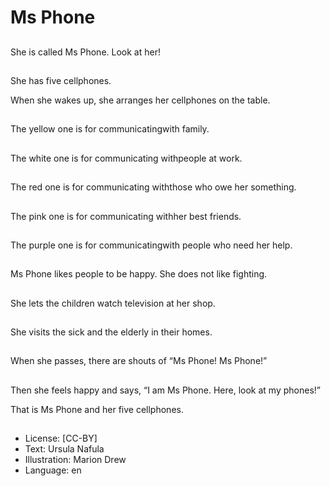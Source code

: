 # Ms Phone

##
She is called Ms Phone. Look at her!

##
She has five cellphones.

When she wakes up, she arranges her cellphones on the table.

##
The yellow one is for communicatingwith family.

##
The white one is for communicating withpeople at work.

##
The red one is for communicating withthose who owe her something.

##
The pink one is for communicating withher best friends.

##
The purple one is for communicatingwith people who need her help.

##
Ms Phone likes people to be happy. She does not like fighting.

##
She lets the children watch television at her shop.

##
She visits the sick and the elderly in their homes.

##
When she passes, there are shouts of “Ms Phone! Ms Phone!”

##
Then she feels happy and says, “I am Ms Phone. Here, look at my phones!”

That is Ms Phone and her five cellphones.

##
* License: [CC-BY]
* Text: Ursula Nafula
* Illustration: Marion Drew
* Language: en
